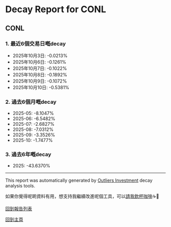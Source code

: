 # Decay Report for CONL

## CONL

### 1. 最近6個交易日嘅decay

- 2025年10月3日: -0.0213%
- 2025年10月6日: -0.1261%
- 2025年10月7日: -0.1022%
- 2025年10月8日: -0.1892%
- 2025年10月9日: -0.1072%
- 2025年10月10日: -0.5381%

### 2. 過去6個月嘅decay

- 2025-05: -8.1047%
- 2025-06: -6.5482%
- 2025-07: -2.6827%
- 2025-08: -7.0312%
- 2025-09: -3.3526%
- 2025-10: -1.7477%

### 3. 過去6年嘅decay

- 2025: -43.6370%

------------------------------
This report was automatically generated by [Outliers Investment](https://outliersecon.github.io/Outliers-Investment/) decay analysis tools.

如果你覺得呢啲資料有用，想支持我繼續改進呢個工具，可以[請我飲杯咖啡](https://buymeacoffee.com/outliersecon)☕🙏

[回到報告列表](https://outliersecon.github.io/Outliers-Investment/reports/reports_public)

[回到主頁](https://outliersecon.github.io/Outliers-Investment/)